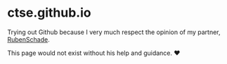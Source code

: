 ctse.github.io
==============

Trying out Github because I very much respect the opinion of my partner, <a href="https://github.com/RubenSchade">RubenSchade<a>.

This page would not exist without his help and guidance. ♥